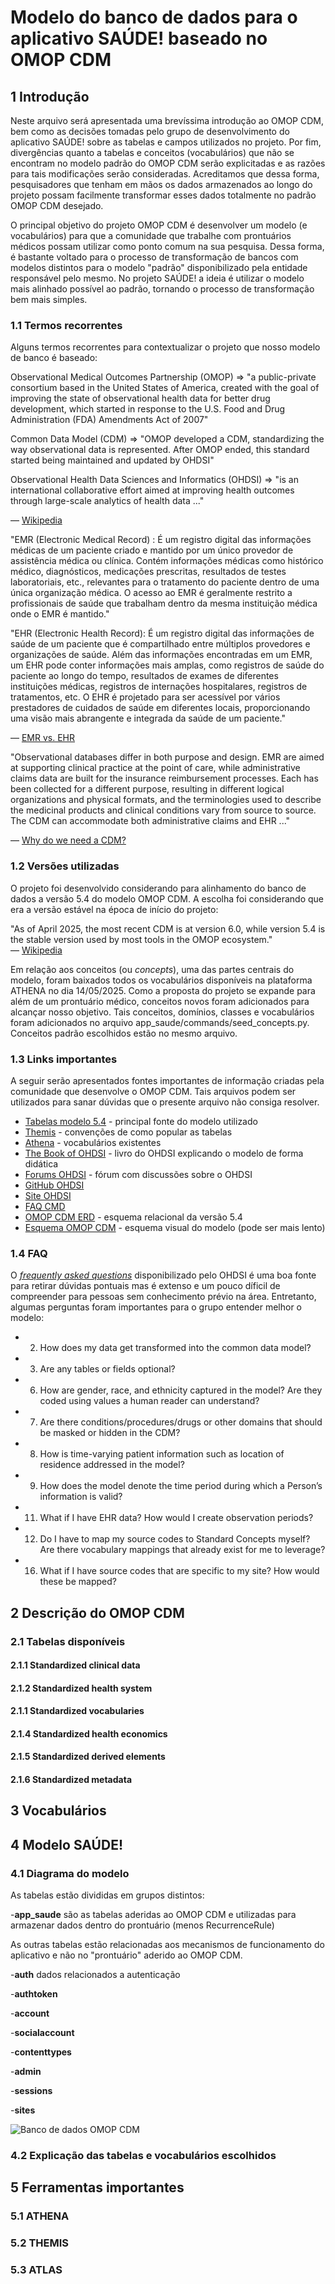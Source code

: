 # Modelo do banco de dados para o aplicativo SAÚDE! baseado no OMOP CDM

## 1 Introdução

Neste arquivo será apresentada uma brevíssima introdução ao OMOP CDM, bem como as decisões tomadas pelo grupo de desenvolvimento do aplicativo SAÚDE! sobre as tabelas e campos utilizados no projeto. Por fim, divergências quanto a tabelas e conceitos (vocabulários) que não se encontram no modelo padrão do OMOP CDM serão explicitadas e as razões para tais modificações serão consideradas. Acreditamos que dessa forma, pesquisadores que tenham em mãos os dados armazenados ao longo do projeto possam facilmente transformar esses dados totalmente no padrão OMOP CDM desejado.

O principal objetivo do projeto OMOP CDM é desenvolver um modelo (e vocabulários) para que a comunidade que trabalhe com prontuários médicos possam utilizar como ponto comum na sua pesquisa. Dessa forma, é bastante voltado para o processo de transformação de bancos com modelos distintos para o modelo "padrão" disponibilizado pela entidade responsável pelo mesmo. No projeto SAÚDE! a ideia é utilizar o modelo mais alinhado possível ao padrão, tornando o processo de transformação bem mais simples.

### 1.1 Termos recorrentes

Alguns termos recorrentes para contextualizar o projeto que nosso modelo de banco é baseado:

Observational Medical Outcomes Partnership (OMOP) ⇒ "a public-private consortium based in the United States of America, created with the goal of improving the state of observational health data for better drug development, which started in response to the U.S. Food and Drug Administration (FDA) Amendments Act of 2007"

Common Data Model (CDM) ⇒ "OMOP developed a CDM, standardizing the way observational data is represented. After OMOP ended, this standard started being maintained and updated by OHDSI"

Observational Health Data Sciences and Informatics (OHDSI) ⇒ "is an international collaborative effort aimed at improving health outcomes through large-scale analytics of health data ..."

— [Wikipedia](https://en.wikipedia.org/wiki/Observational_Health_Data_Sciences_and_Informatics)

"EMR (Electronic Medical Record) : É um registro digital das informações médicas de um paciente criado e mantido por um único provedor de assistência médica ou clínica. Contém informações médicas como histórico médico, diagnósticos, medicações prescritas, resultados de testes laboratoriais, etc., relevantes para o tratamento do paciente dentro de uma única organização médica. O acesso ao EMR é geralmente restrito a profissionais de saúde que trabalham dentro da mesma instituição médica onde o EMR é mantido."

"EHR (Electronic Health Record): É um registro digital das informações de saúde de um paciente que é compartilhado entre múltiplos provedores e organizações de saúde. Além das informações encontradas em um EMR, um EHR pode conter informações mais amplas, como registros de saúde do paciente ao longo do tempo, resultados de exames de diferentes instituições médicas, registros de internações hospitalares, registros de tratamentos, etc.
O EHR é projetado para ser acessível por vários prestadores de cuidados de saúde em diferentes locais, proporcionando uma visão mais abrangente e integrada da saúde de um paciente."

— [EMR vs. EHR](https://anestesiagaap.com.br/emr-vs-ehr/)

"Observational databases differ in both purpose and design. EMR are aimed at supporting clinical practice at the point of care, while administrative claims data are built for the insurance reimbursement processes. Each has been collected for a different purpose, resulting in different logical organizations and physical formats, and the terminologies used to describe the medicinal products and clinical conditions vary from source to source. The CDM can accommodate both administrative claims and EHR ..."

— [Why do we need a CDM?](https://www.ohdsi.org/data-standardization/)

### 1.2 Versões utilizadas

O projeto foi desenvolvido considerando para alinhamento do banco de dados a versão 5.4 do modelo OMOP CDM. A escolha foi considerando que era a versão estável na época de início do projeto:

"As of April 2025, the most recent CDM is at version 6.0, while version 5.4 is the stable version used by most tools in the OMOP ecosystem."  
— [Wikipedia](https://en.wikipedia.org/wiki/Observational_Health_Data_Sciences_and_Informatics)

Em relação aos conceitos (ou *concepts*), uma das partes centrais do modelo, foram baixados todos os vocabulários disponíveis na plataforma ATHENA no dia 14/05/2025. Como a proposta do projeto se expande para além de um prontuário médico, conceitos novos foram adicionados para alcançar nosso objetivo. Tais conceitos, domínios, classes e vocabulários foram adicionados no arquivo app_saude/commands/seed_concepts.py. Conceitos padrão escolhidos estão no mesmo arquivo. 

### 1.3 Links importantes

A seguir serão apresentados fontes importantes de informação criadas pela comunidade que desenvolve o OMOP CDM. Tais arquivos podem ser utilizados para sanar dúvidas que o presente arquivo não consiga resolver.

- [Tabelas modelo 5.4](https://ohdsi.github.io/CommonDataModel/cdm54.html#person) - principal fonte do modelo utilizado
- [Themis](https://ohdsi.github.io/Themis/index.html) - convenções de como popular as tabelas
- [Athena](https://athena.ohdsi.org/search-terms/start) - vocabulários existentes
- [The Book of OHDSI](https://ohdsi.github.io/TheBookOfOhdsi/index.html#license) - livro do OHDSI explicando o modelo de forma didática
- [Forums OHDSI](https://forums.ohdsi.org) - fórum com discussões sobre o OHDSI
- [GitHub OHDSI](https://github.com/OHDSI)
- [Site OHDSI](https://www.ohdsi.org/data-standardization)
- [FAQ CMD](https://ohdsi.github.io/CommonDataModel/faq.html)
- [OMOP CDM ERD](https://ohdsi.github.io/CommonDataModel/cdm54erd.html) - esquema relacional da versão 5.4
- [Esquema OMOP CDM](https://omop-erd.surge.sh/omop_cdm/index.html) - esquema visual do modelo (pode ser mais lento)

### 1.4 FAQ

O [*frequently asked questions*](https://ohdsi.github.io/CommonDataModel/faq.html) disponibilizado pelo OHDSI é uma boa fonte para retirar dúvidas pontuais mas é extenso e um pouco díficil de compreender para pessoas sem conhecimento prévio na área. Entretanto, algumas perguntas foram importantes para o grupo entender melhor o modelo:

- 2. How does my data get transformed into the common data model?
- 3. Are any tables or fields optional?
- 6. How are gender, race, and ethnicity captured in the model? Are they coded using values a human reader can understand?
- 7. Are there conditions/procedures/drugs or other domains that should be masked or hidden in the CDM?
- 8. How is time-varying patient information such as location of residence addressed in the model?
- 9. How does the model denote the time period during which a Person’s information is valid?
- 11. What if I have EHR data? How would I create observation periods?
- 12. Do I have to map my source codes to Standard Concepts myself? Are there vocabulary mappings that already exist for me to leverage?
- 16. What if I have source codes that are specific to my site? How would these be mapped?

## 2 Descrição do OMOP CDM

### 2.1 Tabelas disponíveis

#### 2.1.1 Standardized clinical data

#### 2.1.2 Standardized health system

#### 2.1.1 Standardized vocabularies

#### 2.1.4 Standardized health economics

#### 2.1.5 Standardized derived elements

#### 2.1.6 Standardized metadata

## 3 Vocabulários

## 4 Modelo SAÚDE!

### 4.1 Diagrama do modelo

As tabelas estão divididas em grupos distintos:

-**app_saude** são as tabelas aderidas ao OMOP CDM e utilizadas para armazenar dados dentro do prontuário (menos RecurrenceRule)

As outras tabelas estão relacionadas aos mecanismos de funcionamento do aplicativo e não no "prontuário" aderido ao OMOP CDM.

-**auth** dados relacionados a autenticação

-**authtoken**

-**account**

-**socialaccount**

-**contenttypes**

-**admin**

-**sessions**

-**sites**

![Banco de dados OMOP CDM](https://github.com/datasci4citizens/server-saude/blob/develop/docs_omop_cdm/images/SAUDE-DB.png)

### 4.2 Explicação das tabelas e vocabulários escolhidos

## 5 Ferramentas importantes

### 5.1 ATHENA

### 5.2 THEMIS

### 5.3 ATLAS

